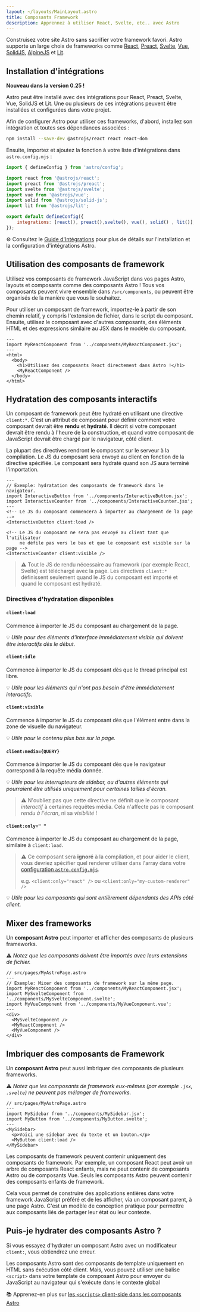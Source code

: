 ```yaml
---
layout: ~/layouts/MainLayout.astro
title: Composants Framework
description: Apprennez à utiliser React, Svelte, etc.. avec Astro
---
```


Construisez votre site Astro sans sacrifier votre framework favori. Astro supporte un large choix de frameworks comme [React](https://reactjs.org/), [Preact](https://preactjs.com/), [Svelte](https://svelte.dev/), [Vue](https://vuejs.org/), [SolidJS](https://www.solidjs.com/), [AlpineJS](https://alpinejs.dev/) et [Lit](https://lit.dev/).

## Installation d'intégrations

**Nouveau dans la version 0.25 !**

Astro peut être installé avec des intégrations pour React, Preact, Svelte, Vue, SolidJS et Lit. Une ou plusieurs de ces intégrations peuvent être installées et configurées dans votre projet.

Afin de configurer Astro pour utiliser ces frameworks, d'abord, installez son intégration et toutes ses dépendances associées :

```bash
npm install --save-dev @astrojs/react react react-dom
```

Ensuite, importez et ajoutez la fonction à votre liste d'intégrations dans `astro.config.mjs` :

```js
import { defineConfig } from 'astro/config';

import react from '@astrojs/react';
import preact from '@astrojs/preact';
import svelte from '@astrojs/svelte';
import vue from '@astrojs/vue';
import solid from '@astrojs/solid-js';
import lit from '@astrojs/lit';

export default defineConfig({
	integrations: [react(), preact(),svelte(), vue(), solid() , lit()],
});
```

⚙️ Consultez le [Guide d'Intégrations](/fr/guides/integrations-guide) pour plus de détails sur l'installation et la configuration d'intégrations Astro.

## Utilisation des composants de framework

Utilisez vos composants de framework JavaScript dans vos pages Astro, layouts et composants comme des composants Astro ! Tous vos composants peuvent vivre ensemble dans `/src/components`, ou peuvent être organisés de la manière que vous le souhaitez.

Pour utiliser un composant de framework, importez-le à partir de son chemin relatif, y compris l'extension de fichier, dans le script du composant. Ensuite, utilisez le composant avec d'autres composants, des éléments HTML et des expressions similaire au JSX dans le modèle du composant.

```astro
---
import MyReactComponent from '../components/MyReactComponent.jsx';
---
<html>
  <body>
    <h1>Utilisez des composants React directement dans Astro !</h1>
    <MyReactComponent />
  </body>
</html>
```

## Hydratation des composants interactifs

Un composant de framework peut être hydraté en utilisant une directive `client:*`. C'est un attribut de composant pour définir comment votre composant devrait être **rendu** et **hydraté**. Il décrit si votre composant devrait être rendu à l'heure de la construction, et quand votre composant de JavaScript devrait être chargé par le navigateur, côté client.

La plupart des directives rendront le composant sur le serveur à la compilation. Le JS du composant sera envoyé au client en fonction de la directive spécifiée. Le composant sera hydraté quand son JS aura terminé l'importation.

```astro
---
// Exemple: hydratation des composants de framework dans le navigateur.
import InteractiveButton from '../components/InteractiveButton.jsx';
import InteractiveCounter from '../components/InteractiveCounter.jsx';
---
<!-- Le JS du composant commencera à importer au chargement de la page -->
<InteractiveButton client:load />

<!-- Le JS du composant ne sera pas envoyé au client tant que l'utilisateur
     ne défile pas vers le bas et que le composant est visible sur la page -->
<InteractiveCounter client:visible />
```

>⚠️ Tout le JS de rendu nécessaire au framework (par exemple React, Svelte) est téléchargé avec la page. Les directives `client:*` définissent seulement quand le JS du composant est importé et quand le composant est hydraté.

### Directives d'hydratation disponibles

#### `client:load`

Commence à importer le JS du composant au chargement de la page.

💡 *Utile pour des éléments d'interface immédiatement visible qui doivent être interactifs dès le début.*

#### `client:idle`

Commence à importer le JS du composant dès que le thread principal est libre.

💡 *Utile pour les éléments qui n'ont pas besoin d'être immédiatement interactifs.*

#### `client:visible`

Commence à importer le JS du composant dès que l'élément entre dans la zone de visuelle du navigateur.

💡 *Utile pour le contenu plus bas sur la page.*

#### `client:media={QUERY}`

Commence à importer le JS du composant dès que le navigateur correspond à la requête média donnée.

💡 *Utile pour les interrupteurs de sidebar, ou d'autres éléments qui pourraient être utilisés uniquement pour certaines tailles d'écran.*

> ⚠️ N'oubliez pas que cette directive ne définit que le composant *interactif* à certaines requêtes média. Cela n'affecte pas le composant *rendu à l'écran*, ni sa *visibilité* !

#### `client:only=" "`

Commence à importer le JS du composant au chargement de la page, similaire à `client:load`.

>⚠️ Ce composant sera **ignoré** à la compilation, et pour aider le client, vous devriez spécifier quel renderer utiliser dans l'array dans votre [configuration `astro.config.mjs`](/fr/reference/configuration-reference).
>
> e.g. `<client:only="react" />` ou `<client:only="my-custom-renderer" />`

💡 *Utile pour les composants qui sont entièrement dépendants des APIs côté client.*

## Mixer des frameworks

Un **composant Astro** peut importer et afficher des composants de plusieurs frameworks.

⚠️ *Notez que les composants doivent être importés avec leurs extensions de fichier.*

```astro
// src/pages/MyAstroPage.astro
---
// Exemple: Mixer des composants de framework sur la même page.
import MyReactComponent from '../components/MyReactComponent.jsx';
import MySvelteComponent from '../components/MySvelteComponent.svelte';
import MyVueComponent from '../components/MyVueComponent.vue';
---
<div>
  <MySvelteComponent />
  <MyReactComponent />
  <MyVueComponent />
</div>
```

## Imbriquer des composants de Framework

Un **composant Astro** peut aussi imbriquer des composants de plusieurs frameworks.

⚠️ *Notez que les composants de framework eux-mêmes (par exemple `.jsx`, `.svelte`) ne peuvent pas mélanger de frameworks.*

```astro
// src/pages/MyAstroPage.astro
---
import MySidebar from '../components/MySidebar.jsx';
import MyButton from '../components/MyButton.svelte';
---
<MySidebar>
  <p>Voici une sidebar avec du texte et un bouton.</p>
  <MyButton client:load />
</MySidebar>
```

Les composants de framework peuvent contenir uniquement des composants de framework. Par exemple, un composant React peut avoir un arbre de composants React enfants, mais ne peut contenir de composants Astro ou de composants Vue. Seuls les composants Astro peuvent contenir des composants enfants de framework.

Cela vous permet de construire des applications entières dans votre framework JavaScript préféré et de les afficher, via un composant parent, à une page Astro. C'est un modèle de conception pratique pour permettre aux composants liés de partager leur état ou leur contexte.

## Puis-je hydrater des composants Astro ?

Si vous essayez d'hydrater un composant Astro avec un modificateur `client:`, vous obtiendrez une erreur.

Les composants Astro sont des composants de template uniquement en HTML sans éxécution côté client. Mais, vous pouvez utiliser une balise `<script>` dans votre template de composant Astro pour envoyer du JavaScript au navigateur qui s'exécute dans le contexte global

📚 Apprenez-en plus sur [les `<scripts>` client-side dans les composants Astro](/fr/core-concepts/astro-components#scripts-côté-client)

[mdn-io]: https://developer.mozilla.org/fr/docs/Web/API/Intersection_Observer_API
[mdn-ric]: https://developer.mozilla.org/fr/docs/Web/API/Window/requestIdleCallback
[mdn-mm]: https://developer.mozilla.org/fr/docs/Web/API/Window/matchMedia


